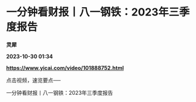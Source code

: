 # 一分钟看财报丨八一钢铁：2023年三季度报告
**灵犀**

**2023-10-30 01:34**

**https://www.yicai.com/video/101888752.html**

点击视频，速览要点──

一分钟看财报丨八一钢铁：2023年三季度报告